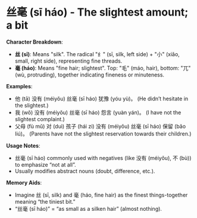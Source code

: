 # **丝毫 (sī háo) - The slightest amount; a bit**

**Character Breakdown**:  
- **丝 (sī)**: Means "silk". The radical "纟" (sī, silk, left side) + "小" (xiǎo, small, right side), representing fine threads.  
- **毫 (háo)**: Means "fine hair; slightest". Top: "毛" (máo, hair), bottom: "兀" (wù, protruding), together indicating fineness or minuteness.

**Examples**:  
- 他 (tā) 没有 (méiyǒu) 丝毫 (sī háo) 犹豫 (yóu yù)。 (He didn’t hesitate in the slightest.)  
- 我 (wǒ) 没有 (méiyǒu) 丝毫 (sī háo) 怨言 (yuàn yán)。 (I have not the slightest complaint.)  
- 父母 (fù mǔ) 对 (duì) 孩子 (hái zi) 没有 (méiyǒu) 丝毫 (sī háo) 保留 (bǎo liú)。 (Parents have not the slightest reservation towards their children.)

**Usage Notes**:  
- 丝毫 (sī háo) commonly used with negatives (like 没有 (méiyǒu), 不 (bù)) to emphasize “not at all”.  
- Usually modifies abstract nouns (doubt, difference, etc.).

**Memory Aids**:  
- Imagine 丝 (sī, silk) and 毫 (háo, fine hair) as the finest things-together meaning “the tiniest bit.”  
- “丝毫 (sī háo)” = “as small as a silken hair” (almost nothing).